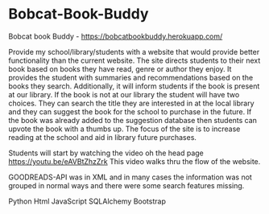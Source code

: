 # Bobcat-Book-Buddy

Bobcat book Buddy - https://bobcatbookbuddy.herokuapp.com/

Provide my school/library/students with a website that would provide better functionality than the current website. 
The site directs students to their next book based on books they have read, genre or author they enjoy. It provides the student with summaries and recommendations based on the books they search. Additionally, it will inform students if the book is present at our library. If the book is not at our library the student will have two choices. They can search the title they are interested in at the local library and they can suggest the book for the school to purchase in the future. If the book was already added to the suggestion database then students can upvote the book with a thumbs up. The focus of the site is to increase reading at the school and aid in library future purchases.

Students will start by watching the video oh the head page
https://youtu.be/eAVBtZhzZrk
This video walks thru the flow of the website.

GOODREADS-API was in XML and in many cases the information was not grouped in normal ways and there were some search features missing.

Python
Html
JavaScript
SQLAlchemy 
Bootstrap
